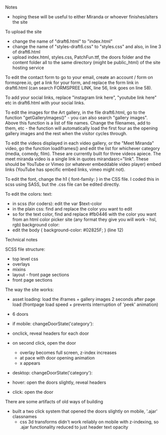 Notes
- hoping these will be useful to either Miranda or whoever finishes/alters the site

To upload the site
- change the name of "draft6.html" to "index.html"
- change the name of "styles-draft6.css" to "styles.css" and also, in line 3 of draft6.html
- upload index.html, styles.css, PatchFun.ttf, the doors folder and the content folder all to the same directory (might be public_html) of the site hosting service

To edit the contact form to go to your email, create an account / form on formspree.io, get a link for your form, and replace the form link in draft6.html (can search FORMSPREE LINK, line 56, link goes on line 58).

To add your social links, replace "instagram link here", "youtube link here" etc in draft6.html with your social links.

To edit the images for the Art gallery, in the file draft6.html, go to the function "getGalleryImages()" - you can also search "gallery images". Above this function is a list of file names. Change the filenames, add to them, etc - the function will automatically load the first four as the opening gallery images and the rest when the visitor cycles through.

To edit the videos displayed in each video gallery, or the "Meet Miranda" video, go the function loadiframes() and edit the list for whichever category (media, comedy, film). These are currently built for three videos apiece. The meet miranda video is a single link in quotes mirandasrc="link". These should be YouTube or Vimeo (or whatever embeddable video player) embed links (YouTube has specific embed links, vimeo might not).

To edit the font, change the h1 { font-family: } in the CSS file. I coded this in scss using SASS, but the .css file can be edited directly.

To edit the colors:
text: 
- in scss (for coders): edit the var $text-color
- in the plain css: find and replace the color you want to edit
- so for the text color, find and replace #fb0446 with the color you want from an html color picker site (any format they give you will work - hsl, rgb)
background color:
- edit the body { background-color: #02825F; } (line 12)

Technical notes

SCSS file structure:
- top level css
- overlays
- mixins
- layout - front page sections
- front page sections 


The way the site works:
- asset loading: load the iframes + gallery images 2 seconds after page load (frontpage load speed + prevents interruption of 'peek' animation)

- 6 doors
- if mobile:
changeDoorState('category'):
- onclick, reveal headers for each door
- on second click, open the door
	- overlay becomes full screen, z-index increases
	- at pace with door opening animation
	- x appears

- desktop:
changeDoorState('category'):
- hover: open the doors slightly, reveal headers
- click: open the door


There are some artifacts of old ways of building
- built a two click system that opened the doors slightly on mobile, '.ajar' classnames
	- css 3d transforms didn't work reliably on mobile with z-indexing, so .ajar functionality reduced to just header text opacity
